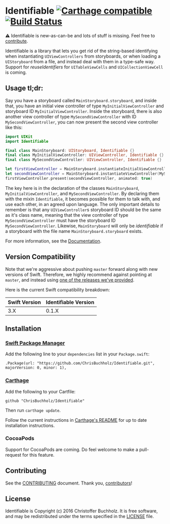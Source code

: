 # Identifiable [![Carthage compatible](https://img.shields.io/badge/Carthage-compatible-4BC51D.svg?style=flat)](https://github.com/Carthage/Carthage) [![Build Status](https://travis-ci.org/ChrisBuchholz/Identifiable.svg?branch=master)](https://travis-ci.org/ChrisBuchholz/Identifiable)

⚠️ Identifiable is new-as-can-be and lots of stuff is missing. Feel free to
[contribute][CONTRIBUTING].

Identifiable is a library that lets you get rid of the string-based identifying
when instantiating `UIViewControllers` from storyboards, or when loading a
`UIStoryboard` from a file, and instead deal with them in a type-safe way.
Support for *reuseIdentifiers* for `UITableViewCells` and `UICollectionViewCell`
is coming. 

## Usage tl;dr:

Say you have a storyboard called `MainStoryboard.storyboard`, and inside that,
you have an initial view controller of type `MyInitialViewController` and
storyboard ID `MyInitialViewController`. Inside the storyboard, there is also
another view controller of type `MySecondViewController` with ID
`MySecondViewController`, you can now present the second view controller like
this:

```swift
import UIKit
import Identifiable

final class MainStoryboard: UIStoryboard, Identifiable {}
final class MyInitialViewController: UIViewController, Identifiable {}
final class MySecondViewController: UIViewController, Identifiable {}

let firstViewController = MainStoryboard.instantiateInitialViewController(MyInitialViewController.self) 
let secondViewController = MainStoryboard.instantiateViewController(MySecondViewController.self)
firstViewController.present(secondViewController, animated: true)
```

The key here is in the declaration of the classes `MainStoryboard`,
`MyInitialViewController`, and `MySecondViewController`.
By declaring them with the mixin `Identifiable`, it becomes possible for
them to talk with, and use each other, in an agreed upon language. The only
important details to remember is that any `UIViewController`s storyboard
ID should be the same as it's class name, meaning that the view controller of
type `MySecondViewController` must have the storyboard ID
`MySecondViewController`. Likewise, `MainStoryboard` will only be
*identifiable* if a storyboard with the file name `MainStoryboard.storyboard`
exists.

For more information, see the [Documentation](DOCUMENTATION.md).

## Version Compatibility

Note that we're aggressive about pushing `master` forward along with new
versions of Swift. Therefore, we highly recommend against pointing at `master`,
and instead using [one of the releases we've provided][releases].

Here is the current Swift compatibility breakdown:

| Swift Version | Identifiable Version |
| ------------- | -------------------- |
| 3.X           | 0.1.X                |


[releases]: https://github.com/ChrisBuchholz/Identifiable/releases

## Installation

### [Swift Package Manager]

[Swift Package Manager]: https://swift.org/package-manager/

Add the following line to your `dependencies` list in your `Package.swift`:

```
.Package(url: "https://github.com/ChrisBuchholz/Identifiable.git",
majorVersion: 0, minor: 1),
```

### [Carthage]

[Carthage]: https://github.com/Carthage/Carthage

Add the following to your Cartfile:

```
github "ChrisBuchholz/Identifiable"
```

Then run `carthage update`.

Follow the current instructions in [Carthage's README][carthage-installation]
for up to date installation instructions.

[carthage-installation]: https://github.com/Carthage/Carthage#adding-frameworks-to-an-application

### CocoaPods

Support for CocoaPods are coming. Do feel welcome to make a pull-request for
this feature.

## Contributing

See the [CONTRIBUTING] document. Thank you, [contributors]!

[CONTRIBUTING]: CONTRIBUTING.md
[contributors]: https://github.com/ChrisBuchholz/Identifiable/graphs/contributors

## License

Identifiable is Copyright (c) 2016 Christoffer Buchholz. It is free software, and
may be redistributed under the terms specified in the [LICENSE] file.

[LICENSE]: /LICENSE
